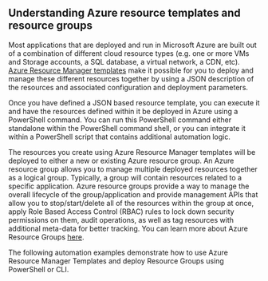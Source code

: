 ## Understanding Azure resource templates and resource groups

Most applications that are deployed and run in Microsoft Azure are built out of a combination of different cloud resource types (e.g. one or more VMs and Storage accounts, a SQL database, a virtual network, a CDN, etc).  [Azure Resource Manager templates](https://msdn.microsoft.com/library/azure/dn835138.aspx) make it possible for you to deploy and manage these different resources together by using a JSON description of the resources and associated configuration and deployment parameters.

Once you have defined a JSON based resource template, you can execute it and have the resources defined within it be deployed in Azure using a PowerShell command.  You can run this PowerShell command either standalone within the PowerShell command shell, or you can integrate it within a PowerShell script that contains additional automation logic.

The resources you create using Azure Resource Manager templates will be deployed to either a new or existing Azure resource group.  An Azure resource group allows you to manage multiple deployed resources together as a logical group. Typically, a group will contain resources related to a specific application.  Azure resource groups provide a way to manage the overall lifecycle of the group/application and provide management APIs that allow you to stop/start/delete all of the resources within the group at once, apply Role Based Access Control (RBAC) rules to lock down security permissions on them, audit operations, as well as tag resources with additional meta-data for better tracking. You can learn more about Azure Resource Groups [here](https://azure.microsoft.com). 

The following automation examples demonstrate how to use Azure Resource Manager Templates and deploy Resource Groups using PowerShell or CLI.
